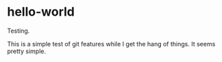# hello-world
Testing.

This is a simple test of git features while I get the hang of things. It seems pretty simple.
